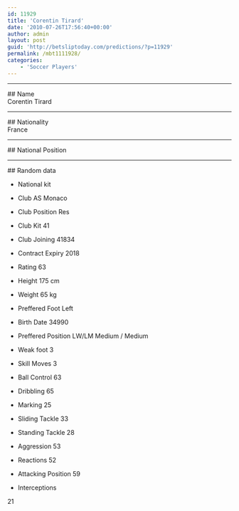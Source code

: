 ```yaml
---
id: 11929
title: 'Corentin Tirard'
date: '2010-07-26T17:56:40+00:00'
author: admin
layout: post
guid: 'http://betsliptoday.com/predictions/?p=11929'
permalink: /mbt1111928/
categories:
    - 'Soccer Players'
---
```


- - - - - -

\## Name  
 Corentin Tirard

- - - - - -

\## Nationality  
 France

- - - - - -

\## National Position

- - - - - -

\## Random data

- National kit
- Club
 AS Monaco

- Club Position
 Res

- Club Kit
 41

- Club Joining
 41834

- Contract Expiry
 2018

- Rating
 63

- Height
 175 cm

- Weight
 65 kg

- Preffered Foot
 Left

- Birth Date
 34990

- Preffered Position
 LW/LM Medium / Medium

- Weak foot
 3

- Skill Moves
 3

- Ball Control
 63

- Dribbling
 65

- Marking
 25

- Sliding Tackle
 33

- Standing Tackle
 28

- Aggression
 53

- Reactions
 52

- Attacking Position
 59

- Interceptions

 21